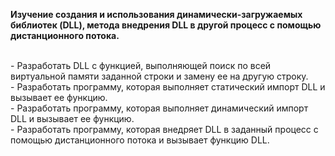 <b>Изучение создания и использования динамически-загружаемых библиотек (DLL), метода внедрения DLL в другой процесс с помощью дистанционного потока.</b>

<br />- Разработать DLL с функцией, выполняющей поиск по всей виртуальной памяти заданной строки и замену ее на другую строку.
<br />- Разработать программу, которая выполняет статический импорт DLL и вызывает ее функцию.
<br />- Разработать программу, которая выполняет динамический импорт DLL и вызывает ее функцию.
<br />- Разработать программу, которая внедряет DLL в заданный процесс с помощью дистанционного потока и вызывает функцию DLL.
